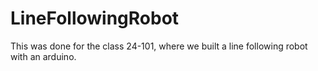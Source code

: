 # LineFollowingRobot
This was done for the class 24-101, where we built a line following robot with an arduino. 
